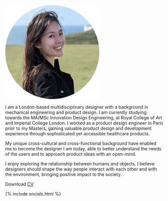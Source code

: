 ---
---

<div class="row">
  <div class="col l4">
    <p>
      <img src="/images/about/aboutpic.png" alt="Xianzhi Zhang" style="width:300px;">
    </p>
  </div>
  <div class="col l8">
    <p>
      I am a London-based multidisciplinary designer with a background in mechanical engineering and product design. I am currently studying towards the MA/MSc Innovation Design Engineering, at Royal College of Art and Imperial College London. I worked as a product design engineer in Paris prior to my Masters, gaining valuable product design and development experience through sophisticated yet accessible healthcare products. 
    </p>
    <p>
      My unique cross-cultural and cross-functional background have enabled me to become the designer I am today, able to better understand the needs of the users and to approach product ideas with an open-mind. 
    </p>
    <p>
      I enjoy exploring the relationship between humans and objects. I believe designers should shape the way people interact with each other and with the environment, bringing positive impact to the society.
    </p>
     <p>Download <a href="/assets/cv_xianzhi_zhang.pdf" target="_blank"> CV </a></p>


   {% include socials.html %}
  
  </div>
 

 
